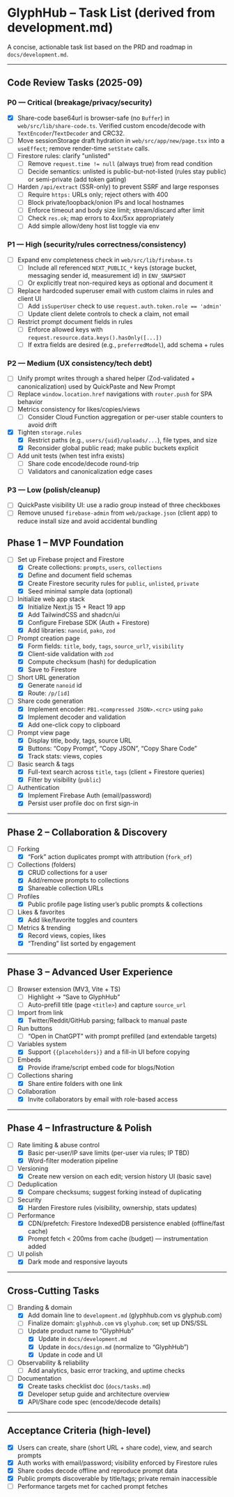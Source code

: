 # GlyphHub – Task List (derived from development.md)

A concise, actionable task list based on the PRD and roadmap in `docs/development.md`.

---

## Code Review Tasks (2025-09)

### P0 — Critical (breakage/privacy/security)

- [x] Share-code base64url is browser-safe (no `Buffer`) in `web/src/lib/share-code.ts`. Verified custom encode/decode with `TextEncoder`/`TextDecoder` and CRC32.
- [ ] Move sessionStorage draft hydration in `web/src/app/new/page.tsx` into a `useEffect`; remove render-time `setState` calls.
- [ ] Firestore rules: clarify "unlisted"
  - [ ] Remove `request.time != null` (always true) from read condition
  - [ ] Decide semantics: unlisted is public-but-not-listed (rules stay public) or semi-private (add token gating)
- [ ] Harden `/api/extract` (SSR-only) to prevent SSRF and large responses
  - [ ] Require `https:` URLs only; reject others with 400
  - [ ] Block private/loopback/onion IPs and local hostnames
  - [ ] Enforce timeout and body size limit; stream/discard after limit
  - [ ] Check `res.ok`; map errors to 4xx/5xx appropriately
  - [ ] Add simple allow/deny host list toggle via env

### P1 — High (security/rules correctness/consistency)

- [ ] Expand env completeness check in `web/src/lib/firebase.ts`
  - [ ] Include all referenced `NEXT_PUBLIC_*` keys (storage bucket, messaging sender id, measurement id) in `ENV_SNAPSHOT`
  - [ ] Or explicitly treat non-required keys as optional and document it
- [ ] Replace hardcoded superuser email with custom claims in rules and client UI
  - [ ] Add `isSuperUser` check to use `request.auth.token.role == 'admin'`
  - [ ] Update client delete controls to check a claim, not email
- [ ] Restrict prompt document fields in rules
  - [ ] Enforce allowed keys with `request.resource.data.keys().hasOnly([...])`
  - [ ] If extra fields are desired (e.g., `preferredModel`), add schema + rules

### P2 — Medium (UX consistency/tech debt)

- [ ] Unify prompt writes through a shared helper (Zod-validated + canonicalization) used by QuickPaste and New Prompt
- [ ] Replace `window.location.href` navigations with `router.push` for SPA behavior
- [ ] Metrics consistency for likes/copies/views
  - [ ] Consider Cloud Function aggregation or per-user stable counters to avoid drift
- [x] Tighten `storage.rules`
  - [x] Restrict paths (e.g., `users/{uid}/uploads/...`), file types, and size
  - [x] Reconsider global public read; make public buckets explicit
- [ ] Add unit tests (when test infra exists)
  - [ ] Share code encode/decode round-trip
  - [ ] Validators and canonicalization edge cases

### P3 — Low (polish/cleanup)

- [ ] QuickPaste visibility UI: use a radio group instead of three checkboxes
- [ ] Remove unused `firebase-admin` from `web/package.json` (client app) to reduce install size and avoid accidental bundling

## Phase 1 – MVP Foundation

- [ ] Set up Firebase project and Firestore
  - [x] Create collections: `prompts`, `users`, `collections`
  - [x] Define and document field schemas
  - [x] Create Firestore security rules for `public`, `unlisted`, `private`
  - [x] Seed minimal sample data (optional)

- [ ] Initialize web app stack
  - [x] Initialize Next.js 15 + React 19 app
  - [x] Add TailwindCSS and shadcn/ui
  - [x] Configure Firebase SDK (Auth + Firestore)
  - [x] Add libraries: `nanoid`, `pako`, `zod`

- [ ] Prompt creation page
  - [x] Form fields: `title`, `body`, `tags`, `source_url?`, `visibility`
  - [x] Client-side validation with `zod`
  - [x] Compute checksum (hash) for deduplication
  - [x] Save to Firestore

- [ ] Short URL generation
  - [x] Generate `nanoid` id
  - [x] Route: `/p/[id]`

- [ ] Share code generation
  - [x] Implement encoder: `PB1.<compressed JSON>.<crc>` using `pako`
  - [x] Implement decoder and validation
  - [x] Add one-click copy to clipboard

- [ ] Prompt view page
  - [x] Display title, body, tags, source URL
  - [x] Buttons: “Copy Prompt”, “Copy JSON”, “Copy Share Code”
  - [x] Track stats: views, copies

- [ ] Basic search & tags
  - [x] Full-text search across `title`, `tags` (client + Firestore queries)
  - [x] Filter by visibility (`public`)

- [ ] Authentication
  - [x] Implement Firebase Auth (email/password)
  - [x] Persist user profile doc on first sign-in

---

## Phase 2 – Collaboration & Discovery

- [ ] Forking
  - [x] “Fork” action duplicates prompt with attribution (`fork_of`)

- [ ] Collections (folders)
  - [x] CRUD collections for a user
  - [x] Add/remove prompts to collections
  - [x] Shareable collection URLs

- [ ] Profiles
  - [x] Public profile page listing user’s public prompts & collections

- [ ] Likes & favorites
  - [x] Add like/favorite toggles and counters

- [ ] Metrics & trending
  - [x] Record views, copies, likes
  - [x] “Trending” list sorted by engagement

---

## Phase 3 – Advanced User Experience

- [ ] Browser extension (MV3, Vite + TS)
  - [ ] Highlight → “Save to GlyphHub”
  - [ ] Auto-prefill title (page `<title>`) and capture `source_url`

- [ ] Import from link
  - [x] Twitter/Reddit/GitHub parsing; fallback to manual paste

- [ ] Run buttons
  - [ ] “Open in ChatGPT” with prompt prefilled (and extendable targets)

- [ ] Variables system
  - [x] Support `{{placeholders}}` and a fill-in UI before copying

- [ ] Embeds
  - [x] Provide iframe/script embed code for blogs/Notion

- [ ] Collections sharing
  - [x] Share entire folders with one link

- [ ] Collaboration
  - [x] Invite collaborators by email with role-based access

---

## Phase 4 – Infrastructure & Polish

- [ ] Rate limiting & abuse control
  - [x] Basic per-user/IP save limits (per-user via rules; IP TBD)
  - [x] Word-filter moderation pipeline

- [ ] Versioning
  - [x] Create new version on each edit; version history UI (basic save)

- [ ] Deduplication
  - [x] Compare checksums; suggest forking instead of duplicating

- [ ] Security
  - [x] Harden Firestore rules (visibility, ownership, stats updates)

- [ ] Performance
  - [x] CDN/prefetch: Firestore IndexedDB persistence enabled (offline/fast cache)
  - [x] Prompt fetch < 200ms from cache (budget) — instrumentation added

- [ ] UI polish
  - [x] Dark mode and responsive layouts

---

## Cross-Cutting Tasks

- [ ] Branding & domain
  - [x] Add domain line to `development.md` (glyphhub.com vs glyphub.com)
  - [ ] Finalize domain: `glyphhub.com` vs `glyphub.com`; set up DNS/SSL
  - [ ] Update product name to “GlyphHub”
    - [x] Update in `docs/development.md`
    - [x] Update in `docs/design.md` (normalize to “GlyphHub”)
    - [x] Update in code and UI

- [ ] Observability & reliability
  - [ ] Add analytics, basic error tracking, and uptime checks

- [ ] Documentation
  - [x] Create tasks checklist doc (`docs/tasks.md`)
  - [x] Developer setup guide and architecture overview
  - [x] API/Share code spec (encode/decode details)

---

## Acceptance Criteria (high-level)

- [x] Users can create, share (short URL + share code), view, and search prompts
- [x] Auth works with email/password; visibility enforced by Firestore rules
- [x] Share codes decode offline and reproduce prompt data
- [x] Public prompts discoverable by title/tags; private remain inaccessible
- [ ] Performance targets met for cached prompt fetches
